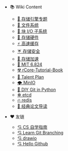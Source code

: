 
* 📚  Wiki Content 

    * [🚀 存储引擎专题](posts/存储引擎/Content.md)
    * [📁 文件系统](posts/文件系统/Content.md)
    * [🧱 块 I/O 子系统](posts/块IO子系统/Content.md)
    * [💾 存储硬件](posts/存储硬件/Content.md)
    * [⚡ 高速缓存](posts/高速缓存/Content.md)
    * [☔ 存储安全](posts/存储安全/Content.md)
    * [🚀 存储加速](posts/存储加速/Content.md)
    * [🎯 MIT 6.824](posts/MIT6.824/Content.md)
    * [☢️ rCore-Tutorial-Book](posts/rCore-Tutorial-Book/Content.md)
    * [🍁 Talent Plan](posts/talent-plan/Content.md)
    * [🌩️ MinIO](posts/MinIO/Content.md)
    * [🐍 DIY Git in Python](posts/u-git/Content.md)
    * [☸️ etcd](posts/etcd/Content.md)
    * [🔥 redis](posts/redis/Content.md)
    * [📄 经典论文导读](posts/经典论文导读/Content.md)
* ❤️ 友链

  * [💘 CS 自学指南](https://csdiy.wiki/)
  * [💘 Learn Git Branching](https://learngitbranching.js.org/?locale=zh_CN)
  * [💘 drawio](https://app.diagrams.net/)
  * [💘 Hello Github](https://hellogithub.com/)

